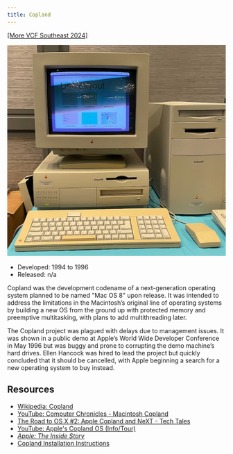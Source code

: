 ```yaml
---
title: Copland
---
```


[[More VCF Southeast 2024]](/computers/vcfse2024)

<img src="/img/vcfse2024/7500-copland-demo.jpg" alt="A Power Macintosh 7500/100 running Copland D11E4" class="computer-pic" />

- Developed: 1994 to 1996
- Released: n/a

Copland was the development codename of a next-generation operating system planned to be named "Mac OS 8" upon release. It was intended to address the limitations in the Macintosh’s original line of operating systems by building a new OS from the ground up with protected memory and preemptive multitasking, with plans to add multithreading later.

The Copland project was plagued with delays due to management issues. It was shown in a public demo at Apple’s World Wide Developer Conference in May 1996 but was buggy and prone to corrupting the demo machine’s hard drives. Ellen Hancock was hired to lead the project but quickly concluded that it should be cancelled, with Apple beginning a search for a new operating system to buy instead.

## Resources

- [Wikipedia: Copland](<https://en.wikipedia.org/wiki/Copland_(operating_system)>)
- [YouTube: Computer Chronicles - Macintosh Copland](https://www.youtube.com/watch?v=SBRKzJMS6Uw)
- [The Road to OS X #2: Apple Copland and NeXT - Tech Tales](https://overcast.fm/+wCpzWVZXA)
- [YouTube: Apple's Copland OS (Info/Tour)](https://youtu.be/9VpTu5c8I_w)
- [_Apple: The Inside Story_](https://www.amazon.com/Apple-Intrigue-Egomania-Business-Blunders/dp/0812928512/ref=sr_1_1?crid=3S7U8JZ9GSQ&dib=eyJ2IjoiMSJ9.tPTQPHQh2yRMOR3BuPRpnzFbOsmoAq9_KF4OedClNS3xMOFTKJr0tXShV7zHX1-O22vI5MmDXWqyfkYVPGAvb8J8VzoAESQtxptTQlL8kZ2PzQVL3a6CLil3j_kNqtUuCQwzg-FtukBydYFgh9HriayC70dFPGtizb33eaCy4WSHSmTOh6OzD9OoTAn1TproVRjBrOFMe4to-zotrq1fvkfhvLjicSBY5RZDD5EoatgnRWjOK8hWuBoXLUuF_emHOS7UCYO6Cuit4br1QfMPtr9bv680TFbxeV-4oe9LiOM.x2V2n7eDRbzSjCRf5Kt47i0NxcRZ-PU7pYwvE5UqubY&dib_tag=se&keywords=apple+inside+story&qid=1720894920&sprefix=apple+inside+stor%2Caps%2C228&sr=8-1)
- [Copland Installation Instructions](https://wiki.preterhuman.net/Apple_Copland)
